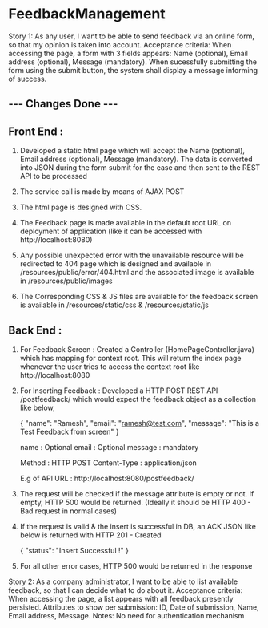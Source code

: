 # FeedbackManagement

Story 1: As any user, I want to be able to send feedback via an online form, so that my opinion is taken into account.
Acceptance criteria:
When accessing the page, a form with 3 fields appears: Name (optional), Email address (optional), Message
(mandatory).
When sucessfully submitting the form using the submit button, the system shall display a message informing of success.



--- Changes Done ---
--------------

Front End :
-----------

1. Developed a static html page which will accept the Name (optional), Email address (optional), Message (mandatory). 
   The data is converted into JSON during the form submit for the ease and then sent to the REST API to be processed

2. The service call is made by means of AJAX POST

3. The html page is designed with CSS. 

4. The Feedback page is made available in the default root URL on deployment of application (like it can be accessed with http://localhost:8080)

5. Any possible unexpected error with the unavailable resource will be redirected to 404 page which is designed and available in /resources/public/error/404.html
   and the associated image is available in /resources/public/images

6. The Corresponding CSS & JS files are available for the feedback screen is available in /resources/static/css & /resources/static/js


Back End :
----------

1. For Feedback Screen : Created a Controller (HomePageController.java) which has mapping for context root. This will return the index page whenever the user 
   tries to access the context root like http://localhost:8080

2. For Inserting Feedback : Developed a HTTP POST REST API /postfeedback/ which would expect the feedback object as a collection like below,

   {
    "name": "Ramesh",
    "email": "ramesh@test.com",
    "message": "This is a Test Feedback from screen"
   }


   name : Optional
   email : Optional
   message : mandatory

   Method : HTTP POST
   Content-Type : application/json

   E.g of API URL : http://localhost:8080/postfeedback/

3. The request will be checked if the message attribute is empty or not. If empty, HTTP 500 would be returned. (Ideally it should be HTTP
   400 - Bad request in normal cases)
   
4. If the request is valid & the insert is successful in DB, an ACK JSON like below is returned with HTTP 201 - Created 

    {
     "status": "Insert Successful !"
    }


5. For all other error cases, HTTP 500 would be returned in the response



Story 2: As a company administrator, I want to be able to list available feedback, so that I can decide what to do about it.
Acceptance criteria:
When accessing the page, a list appears with all feedback presently persisted. Attributes to show per submission: ID,
Date of submission, Name, Email address, Message.
Notes:
No need for authentication mechanism
